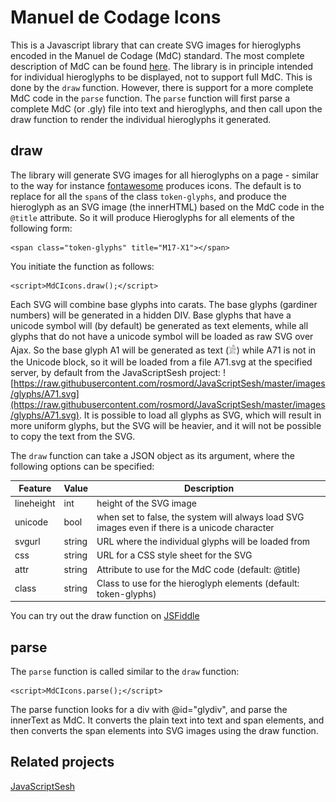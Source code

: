 # Manuel de Codage Icons

This is a Javascript library that can create SVG images for hieroglyphs encoded in the Manuel de Codage (MdC) standard. The most complete description of MdC can be found [here](http://www.catchpenny.org/codage/). The library is in principle intended for individual hieroglyphs to be displayed, not to support full MdC. This is done by the `draw` function. However, there is support for a more complete MdC code in the `parse` function. The `parse` function will first parse a complete MdC (or .gly) file into text and hieroglyphs, and then call upon the draw function to render the individual hieroglyphs it generated.

## draw

The library will generate SVG images for all hieroglyphs on a page - similar to the way for instance [fontawesome](https://fontawesome.com/) produces icons. The default is to replace for all the `span`s of the class `token-glyphs`, and produce the hieroglyph as an SVG image (the innerHTML) based on the MdC code in the `@title` attribute. So it will produce Hieroglyphs for all elements of the following form:

```
<span class="token-glyphs" title="M17-X1"></span>
```

You initiate the function as follows:

```
<script>MdCIcons.draw();</script>
```

Each SVG will combine base glyphs into carats. The base glyphs (gardiner numbers) will be generated in a hidden DIV. Base glyphs that have a unicode symbol will (by default) be generated as text elements, while all glyphs that do not have a unicode symbol will be loaded as raw SVG over Ajax. So the base glyph A1 will be generated as text (𓀀) while A71 is not in the Unicode block, so it will be loaded from a file A71.svg at the specified server, by default from the JavaScriptSesh project: ![https://raw.githubusercontent.com/rosmord/JavaScriptSesh/master/images/glyphs/A71.svg](https://raw.githubusercontent.com/rosmord/JavaScriptSesh/master/images/glyphs/A71.svg). It is possible to load all glyphs as SVG, which will result in more uniform glyphs, but the SVG will be heavier, and it will not be possible to copy the text from the SVG.

The `draw` function can take a JSON object as its argument, where the following options can be specified:

| Feature | Value | Description |
|----------|---------|------------|
| lineheight | int | height of the SVG image |
| unicode | bool | when set to false, the system will always load SVG images even if there is a unicode character |
| svgurl | string | URL where the individual glyphs will be loaded from |
| css | string | URL for a CSS style sheet for the SVG |
| attr | string | Attribute to use for the MdC code (default: @title) |
| class | string | Class to use for the hieroglyph elements (default: token-glyphs) |

You can try out the draw function on [JSFiddle](https://jsfiddle.net/maartenes/ovgr912c/)

## parse

The `parse` function is called similar to the `draw` function:

```
<script>MdCIcons.parse();</script>
```

The parse function looks for a div with @id="glydiv", and parse the innerText as MdC. It converts the plain text into text and span elements, and then converts the span elements into SVG images using the draw function.

## Related projects

[JavaScriptSesh](https://github.com/rosmord/JavaScriptSesh)
